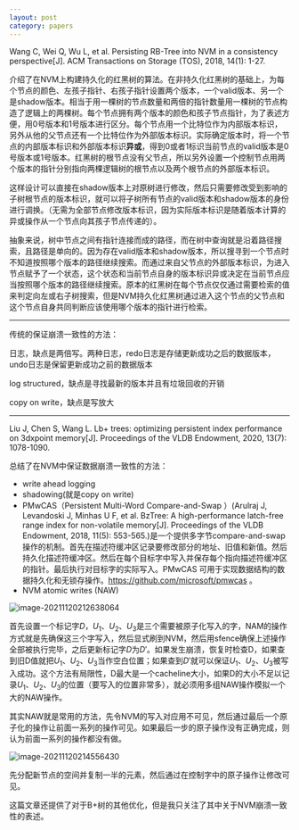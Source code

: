 ```yaml
---
layout: post 
category: papers 
---
```


Wang C, Wei Q, Wu L, et al. Persisting RB-Tree into NVM in a consistency perspective[J]. ACM Transactions on Storage (TOS), 2018, 14(1): 1-27.

介绍了在NVM上构建持久化的红黑树的算法。在非持久化红黑树的基础上，为每个节点的颜色、左孩子指针、右孩子指针设置两个版本，一个valid版本、另一个是shadow版本。相当于用一棵树的节点数量和两倍的指针数量用一棵树的节点构造了逻辑上的两棵树。每个节点拥有两个版本的颜色和孩子节点指针，为了表述方便，用0号版本和1号版本进行区分。每个节点用一个比特位作为内部版本标识，另外从他的父节点还有一个比特位作为外部版本标识。实际确定版本时，将一个节点的内部版本标识和外部版本标识**异或**，得到0或者1标识当前节点的valid版本是0号版本或1号版本。红黑树的根节点没有父节点，所以另外设置一个控制节点用两个版本的指针分别指向两棵逻辑树的根节点以及两个根节点的外部版本标识。

这样设计可以直接在shadow版本上对原树进行修改，然后只需要修改受到影响的子树根节点的版本标识，就可以将子树所有节点的valid版本和shadow版本的身份进行调换。（无需为全部节点修改版本标识，因为实际版本标识是随着版本计算的异或操作从一个节点向其孩子节点传递的）。

抽象来说，树中节点之间有指针连接而成的路径，而在树中查询就是沿着路径搜索，且路径是单向的。因为存在valid版本和shadow版本，所以搜寻到一个节点时不知道按照哪个版本的路径继续搜索。而通过来自父节点的外部版本标识，为进入节点赋予了一个状态，这个状态和当前节点自身的版本标识异或决定在当前节点应当按照哪个版本的路径继续搜索。原本的红黑树在每个节点仅仅通过需要检索的值来判定向左或右子树搜索，但是NVM持久化红黑树通过进入这个节点的父节点和这个节点自身共同判断应该使用哪个版本的指针进行检索。

---

传统的保证崩溃一致性的方法：

日志，缺点是两倍写。两种日志，redo日志是存储更新成功之后的数据版本，undo日志是保留更新成功之前的数据版本

log structured，缺点是寻找最新的版本并且有垃圾回收的开销

copy on write，缺点是写放大

---

Liu J, Chen S, Wang L. Lb+ trees: optimizing persistent index performance on 3dxpoint memory[J]. Proceedings of the VLDB Endowment, 2020, 13(7): 1078-1090.

总结了在NVM中保证数据崩溃一致性的方法：

- write ahead logging
- shadowing(就是copy on write)
- PMwCAS（Persistent Multi-Word Compare-and-Swap ）(Arulraj J, Levandoski J, Minhas U F, et al. BzTree: A high-performance latch-free range index for non-volatile memory[J]. Proceedings of the VLDB Endowment, 2018, 11(5): 553-565.)是一个提供多字节compare-and-swap操作的机制。首先在描述符缓冲区记录要修改部分的地址、旧值和新值。然后持久化描述符缓冲区。然后在每个目标字中写入并保存每个指向描述符缓冲区的指针。最后执行对目标字的实际写入。PMwCAS 可用于实现数据结构的数据持久化和无锁存操作。https://github.com/microsoft/pmwcas 。
- NVM atomic writes (NAW)

![image-20211120212638064](../../www/assets/pic/image-20211120212638064.png)

首先设置一个标记字$D$，$U_1$、$U_2$、$U_3$是三个需要被原子化写入的字，NAM的操作方式就是先确保这三个字写入，然后显式刷到NVM，然后用sfence确保上述操作全部被执行完毕，之后更新标记字$D$为$D'$。如果发生崩溃，恢复时检查D，如果查到旧D值就把$U_1$、$U_2$、$U_3$当作空白位置；如果查到$D'$就可以保证$U_1$、$U_2$、$U_3$被写入成功。这个方法有局限性，D最大是一个cacheline大小，如果D的大小不足以记录$U_1$、$U_2$、$U_3$的位置（要写入的位置非常多），就必须用多组NAW操作模拟一个大的NAW操作。

其实NAW就是常用的方法，先令NVM的写入对应用不可见，然后通过最后一个原子化的操作让前面一系列的操作可见。如果最后一步的原子操作没有正确完成，则认为前面一系列的操作都没有做。

![image-20211120214556430](../../www/assets/pic/image-20211120214556430.png)

先分配新节点的空间并复制一半的元素，然后通过在控制字中的原子操作让修改可见。

这篇文章还提供了对于B+树的其他优化，但是我只关注了其中关于NVM崩溃一致性的表述。
